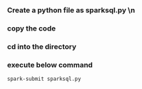 ### Create a python file as sparksql.py \n
### copy the code
### cd into the directory
### execute below command
```
spark-submit sparksql.py
```
